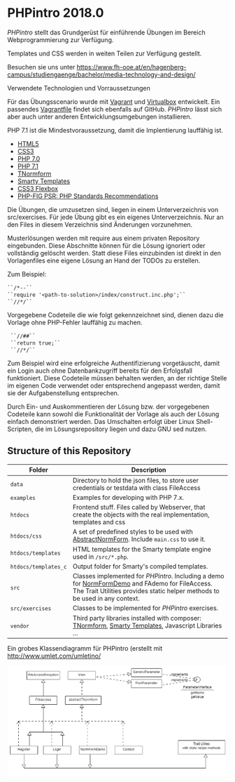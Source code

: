 # PHPintro 2018.0

*PHPintro* stellt das Grundgerüst für einführende Übungen im Bereich Webprogrammierung zur Verfügung.

Templates und CSS werden in weiten Teilen zur Verfügung gestellt. 

Besuchen sie uns unter https://www.fh-ooe.at/en/hagenberg-campus/studiengaenge/bachelor/media-technology-and-design/

Verwendete Technologien und Vorraussetzungen

Für das Übungsscenario wurde mit [Vagrant](https://www.vagrantup.com/) und [Virtualbox](https://www.virtualbox.org/) 
entwickelt. 
Ein passendes [Vagrantfile](https://github.com/Digital-Media/hgb-phpdev-base) findet sich ebenfalls auf GitHub. 
*PHPintro* lässt sich aber auch unter anderen Entwicklungsumgebungen installieren.

PHP 7.1 ist die Mindestvoraussetzung, damit die Implentierung lauffähig ist.

* [HTML5](https://www.w3.org/TR/html5/)
* [CSS3](https://www.w3.org/Style/CSS/specs)
* [PHP 7.0](http://php.net/manual/en/migration70.new-features.php)
* [PHP 7.1](http://php.net/manual/en/migration71.new-features.php)
* [TNormform](https://github.com/Digital-Media/normform)
* [Smarty Templates](http://www.smarty.net/)
* [CSS3 Flexbox](https://www.w3.org/TR/css-flexbox-1/)
* [PHP-FIG PSR: PHP Standards Recommendations](https://www.php-fig.org/psr/)


Die Übungen, die umzusetzen sind, liegen in einem Unterverzeichnis von src/exercises. 
Für jede Übung gibt es ein eigenes Unterverzeichnis. Nur an den Files in diesem Verzeichnis sind Änderungen vorzunehmen.

Musterlösungen werden mit require aus einem privaten Repository eingebunden.
Diese Abschnitte können für die Lösung ignoriert oder vollständig gelöscht werden.
Statt diese Files einzubinden ist direkt in den Vorlagenfiles eine eigene Lösung an Hand der TODOs zu erstellen.

Zum Beispiel:  
    
    ``/*--``
    ``require '<path-to-solution>/index/construct.inc.php';``
    ``//*/``

Vorgegebene Codeteile die wie folgt gekennzeichnet sind, dienen dazu die Vorlage ohne PHP-Fehler lauffähig zu machen.
     
     ``//##``
     ``return true;``
     ``//*/``
     
Zum Beispiel wird eine erfolgreiche Authentifizierung vorgetäuscht, damit ein Login auch ohne Datenbankzugriff bereits für
den Erfolgsfall funktioniert. Diese Codeteile müssen behalten werden, an der richtige Stelle im eigenen Code verwendet
oder entsprechend angepasst werden, damit sie der Aufgabenstellung entsprechen.

Durch Ein- und Auskommentieren der Lösung bzw. der vorgegebenen Codeteile kann sowohl die Funktionalität der 
Vorlage als auch der Lösung einfach demonstriert werden. 
Das Umschalten erfolgt über Linux Shell-Scripten, die im Lösungsrepository liegen und dazu GNU sed nutzen.      

## Structure of this Repository

Folder | Description
--- | ---
``data`` | Directory to hold the json files, to store user credentials or testdata with class FileAccess 
``examples`` | Examples for developing with PHP 7.x. 
``htdocs`` |Frontend stuff. Files called by Webserver, that create the objects with the real implementation, templates and css
``htdocs/css`` | A set of predefined styles to be used with [AbstractNormForm](https://github.com/Digital-Media/normform). Include ``main.css`` to use it.
``htdocs/templates`` | HTML templates for the Smarty template engine used in ``/src/*.php``.
``htdocs/templates_c`` | Output folder for Smarty's compiled templates.
``src`` | Classes implemented for *PHPintro*. Including a demo for [NormFormDemo](https://github.com/Digital-Media/normform) and FAdemo for FileAccess. The Trait Utilities provides static helper methods to be used in any context.
``src/exercises`` | Classes to be implemented for *PHPintro* exercises.
``vendor`` | Third party libraries installed with composer: [TNormform](https://github.com/Digital-Media/normform), [Smarty Templates](http://www.smarty.net/), Javascript Libraries ...

Ein grobes Klassendiagramm für PHPintro (erstellt mit http://www.umlet.com/umletino/

![PHPintro Klassendiagramm](src/KlassenDiagrammPHPintro.png "PHPIntro Klassendiagramm")
